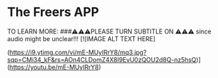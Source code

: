# The Freers APP

TO LEARN MORE:
###⚠️⚠️⚠️PLEASE TURN SUBTITLE ON ⚠️⚠️⚠️ since audio might be unclear!!!
[![IMAGE ALT TEXT HERE]

(https://i9.ytimg.com/vi/mE-MUyIRrY8/mq3.jpg?sqp=CMi34_kF&rs=AOn4CLDomZ4X8I9EvU0zQOU2d8Q-nz5hsQ)](https://youtu.be/mE-MUyIRrY8)
